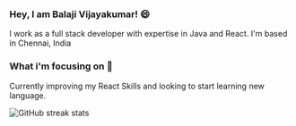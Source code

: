 ### Hey, I am Balaji Vijayakumar! 😄

I work as a full stack developer with expertise in Java and React. I'm based in Chennai, India

### What i'm focusing on 🔭

Currently improving my React Skills and looking to start learning new language.

![GitHub streak stats](https://github-readme-streak-stats.herokuapp.com/?user=balajiv113)  
